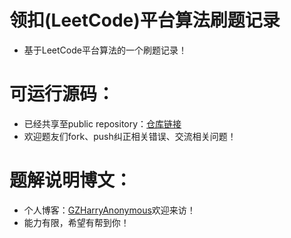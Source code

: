 # 领扣(LeetCode)平台算法刷题记录
- 基于LeetCode平台算法的一个刷题记录！
# 可运行源码：
- 已经共享至public repository：[仓库链接](https://github.com/GZHarryAnonymous/LeetCode)
- 欢迎题友们fork、push纠正相关错误、交流相关问题！
# 题解说明博文：
- 个人博客：[GZHarryAnonymous](https://gzharryanonymous.github.io/)欢迎来访！
- 能力有限，希望有帮到你！
